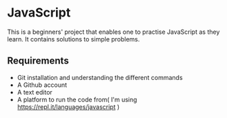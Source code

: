 # JavaScript #

This is a beginners' project that enables one to practise JavaScript as they learn. It contains solutions to simple problems.

## Requirements ##

* Git installation and understanding the different commands
* A Github account
* A text editor
* A platform to run the code from( I'm using https://repl.it/languages/javascript )


